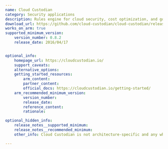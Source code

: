 ```yaml
---
name: Cloud Custodian
category: Security applications
description: Rules engine for cloud security, cost optimization, and governance, DSL in yaml for policies to query, filter, and take actions on resources.
download_url: https://github.com/cloud-custodian/cloud-custodian/releases
works_on_arm: true
supported_minimum_version:
    version_number: 0.8.2
    release_date: 2016/04/17


optional_info:
    homepage_url: https://cloudcustodian.io/
    support_caveats:
    alternative_options:
    getting_started_resources:
        arm_content:
        partner_content:
        official_docs: https://cloudcustodian.io/getting-started/
    arm_recommended_minimum_version:
        version_number:
        release_date:
        reference_content:
        rationale:

optional_hidden_info:
    release_notes__supported_minimum:
    release_notes__recommended_minimum:
    other_info: Cloud Custodian is not architecture-specific and any wheels are released on [PyPI](https://pypi.org/project/c7n/#files).

---
```

